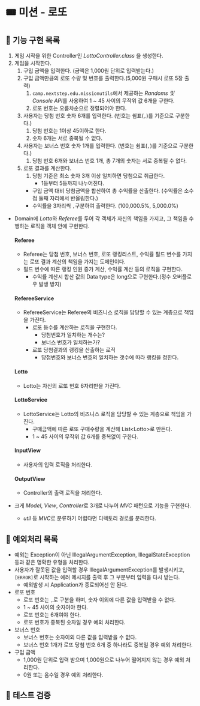 # 🎟 미션 - 로또

## 📌 기능 구현 목록

1. 게임 시작을 위한 Controller인 *LottoController.class* 을 생성한다.
2. 게임을 시작한다.
    1. 구입 금액을 입력한다. (금액은 1,000원 단위로 입력받는다.)
    2. 구입 금액만큼의 로또 수량 및 번호를 출력한다.(5,000원 구매시 로또 5장 출력)
       1. `camp.nextstep.edu.missionutils`에서 제공하는 *Randoms 및 Console API*를 사용하여 1 ~ 45 사이의 무작위 값 6개을 구한다.
       2. 로또 번호는 오름차순으로 정렬되어야 한다.
    3. 사용자는 당첨 번호 숫자 6개를 입력한다. (번호는 쉼표(`,`)를 기준으로 구분한다.)
        1. 당첨 번호는 1이상 45이하로 한다.
        2. 숫자 6개는 서로 중복될 수 없다.
    4. 사용자는 보너스 번호 숫자 1개를 입력한다. (번호는 쉼표(`,`)를 기준으로 구분한다.)
       1. 당첨 번호 6개와 보너스 번호 1개, 총 7개의 숫자는 서로 중복될 수 없다.
    5. 로또 결과를 계산한다.
       1. 당첨 기준은 최소 숫자 3개 이상 일치하면 당첨으로 취급한다.
          - 1등부터 5등까지 나누어진다.
       - 구입 금액 대비 당첨금액을 합산하여 총 수익률을 산출한다. (수익률은 소수점 둘째 자리에서 반올림한다.)
       - 수익률을 3자리씩 `,`구분하여 출력한다. (100,000.5%, 5,000.0%)
       
- Domain에 *Lotto*와 *Referee*를 두어 각 객체가 자신의 책임을 가지고, 그 책임을 수행하는 로직을 객체 안에 구현한다.
  #### Referee
  - Referee는 당첨 번호, 보너스 번호, 로또 랭킹리스트, 수익률 필드 변수를 가지는 로또 결과 계산의 책임을 가지는 도메인이다.
  - 필드 변수에 따른 랭킹 인원 증가 계산, 수익률 계산 등의 로직을 구현한다.
    - 수익률 계산시 합산 값의 Data type은 long으로 구현한다.(정수 오버플로우 발생 방지)
  #### RefereeService
    - RefereeService는 Referee의 비즈니스 로직을 담당할 수 있는 계층으로 책임을 가진다.
        - 로또 등수를 계산하는 로직을 구현한다.
          - 당첨번호가 일치하는 개수는?
          - 보너스 번호가 일치하는가?
        - 로또 당첨결과의 랭킹을 산출하는 로직
          - 당첨번호와 보너스 번호의 일치하는 갯수에 따라 랭킹을 정한다.
  #### Lotto
  - Lotto는 자신의 로또 번호 6자리만을 가진다.
  
  #### LottoService
    - LottoService는 Lotto의 비즈니스 로직을 담당할 수 있는 계층으로 책임을 가진다.
        - 구매금액에 따른 로또 구매수량을 계산해 List\<Lotto>로 만든다.
        - 1 ~ 45 사이의 무작위 값 6개를 중복없이 구한다.
  #### InputView
  - 사용자의 입력 로직을 처리한다.
  #### OutputView
    - Controller의 출력 로직을 처리한다.

  
- 크게 *Model*, *View*, *Controller*로 3개로 나누어 *MVC* 패턴으로 기능을 구현한다.
    - *util* 등 *MVC*로 분류하기 어렵다면 디렉토리 경로를 분리한다.
## 📌 예외처리 목록

- 예외는 Exception이 아닌 IllegalArgumentException, IllegalStateException 등과 같은 명확한 유형을 처리한다.
- 사용자가 잘못된 값을 입력할 경우 IllegalArgumentException를 발생시키고, `[ERROR]`로 시작하는 에러 메시지를 출력 후 그 부분부터 입력을 다시 받는다.
  - 예외발생 시 Application가 종료되어선 안 된다.
- 로또 번호
  - 로또 번호는 `,`로 구분을 하며, 숫자 이외에 다른 값을 입력받을 수 없다. 
  - 1 ~ 45 사이의 숫자여야 한다.
  - 로또 번호는 6개여야 한다.
  - 로또 번호가 중복된 숫자일 경우 예외 처리한다.
- 보너스 번호
  - 보너스 번호는 숫자이외 다른 값을 입력받을 수 없다.
  - 보너스 번호 1개가 로또 당첨 번호 6개 중 하나라도 중복일 경우 예외 처리한다.
- 구입 금액
  - 1,000원 단위로 입력 받으며 1,000원으로 나누어 떨어지지 않는 경우 예외 처리한다.
  - 0원 또는 음수일 경우 예외 처리한다.
## 📌 테스트 검증



